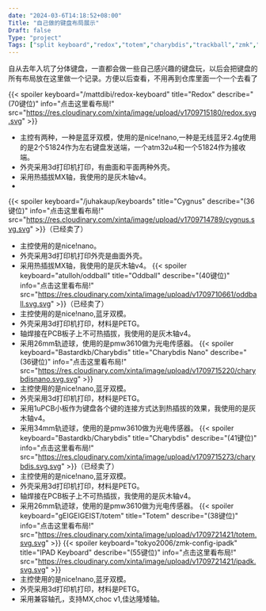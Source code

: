 ```yaml
---
date: "2024-03-6T14:18:52+08:00"
Title: "自己做的键盘布局展示"
Draft: false
Type: "project"
Tags: ["split keyboard","redox","totem","charybdis","trackball","zmk","qmk"]
---
```

自从去年入坑了分体键盘，一直都会做一些自己感兴趣的键盘玩，以后会把键盘的所有布局放在这里做一个记录。方便以后查看，不用再到仓库里面一个一个去看了
<!--more-->
{{< spoiler keyboard="/mattdibi/redox-keyboard" title="Redox" describe="(70键位)" info="点击这里看布局!" src="https://res.cloudinary.com/xinta/image/upload/v1709715180/redox.svg.svg" >}}
- 主控有两种，一种是蓝牙双模，使用的是nice!nano,一种是无线蓝牙2.4g使用的是2个51824作为左右键盘发送端，一个atm32u4和一个51824作为接收端。
- 外壳采用3d打印机打印，有曲面和平面两种外壳。
- 采用热插拔MX轴，我使用的是灰木轴v4。
- 
{{< spoiler keyboard="/juhakaup/keyboards" title="Cygnus" describe="(36键位)" info="点击这里看布局!" src="https://res.cloudinary.com/xinta/image/upload/v1709714789/cygnus.svg.svg" >}}（已经卖了）
- 主控使用的是nice!nano。
- 外壳采用3d打印机打印外壳是曲面外壳。
- 采用热插拔MX轴，我使用的是灰木轴v4。
{{< spoiler keyboard="atulloh/oddball" title="Oddball" describe="(40键位)" info="点击这里看布局!" src="https://res.cloudinary.com/xinta/image/upload/v1709710661/oddball.svg.svg" >}}（已经卖了）
- 主控使用的是nice!nano,蓝牙双模。
- 外壳采用3d打印机打印，材料是PETG。
- 轴焊接在PCB板子上不可热插拔，我使用的是灰木轴v4。
- 采用26mm轨迹球，使用的是pmw3610做为光电传感器。
{{< spoiler keyboard="Bastardkb/Charybdis" title="Charybdis Nano" describe="(36键位)" info="点击这里看布局!" src="https://res.cloudinary.com/xinta/image/upload/v1709715220/charybdisnano.svg.svg" >}}
- 主控使用的是nice!nano,蓝牙双模。
- 外壳采用3d打印机打印，材料是PETG。
- 采用1uPCB小板作为键盘各个键的连接方式达到热插拔的效果，我使用的是灰木轴v4。
- 采用34mm轨迹球，使用的是pmw3610做为光电传感器。
{{< spoiler keyboard="Bastardkb/Charybdis" title="Charybdis" describe="(41键位)" info="点击这里看布局!" src="https://res.cloudinary.com/xinta/image/upload/v1709715273/charybdis.svg.svg" >}}（已经卖了）
- 主控使用的是nice!nano,蓝牙双模。
- 外壳采用3d打印机打印，材料是PETG。
- 轴焊接在PCB板子上不可热插拔，我使用的是灰木轴v4。
- 采用26mm轨迹球，使用的是pmw3610做为光电传感器。
{{< spoiler keyboard="gEIGEIGEIST/totem" title="Totem" describe="(38键位)" info="点击这里看布局!" src="https://res.cloudinary.com/xinta/image/upload/v1709721421/totem.svg.svg" >}}
{{< spoiler keyboard="tokyo2006/zmk-config-ipadk" title="IPAD Keyboard" describe="(55键位)" info="点击这里看布局!" src="https://res.cloudinary.com/xinta/image/upload/v1709721421/ipadk.svg.svg" >}}
- 主控使用的是nice!nano,蓝牙双模。
- 外壳采用3d打印机打印，材料是PETG。
- 采用兼容轴孔，支持MX,choc v1,佳达隆矮轴。

